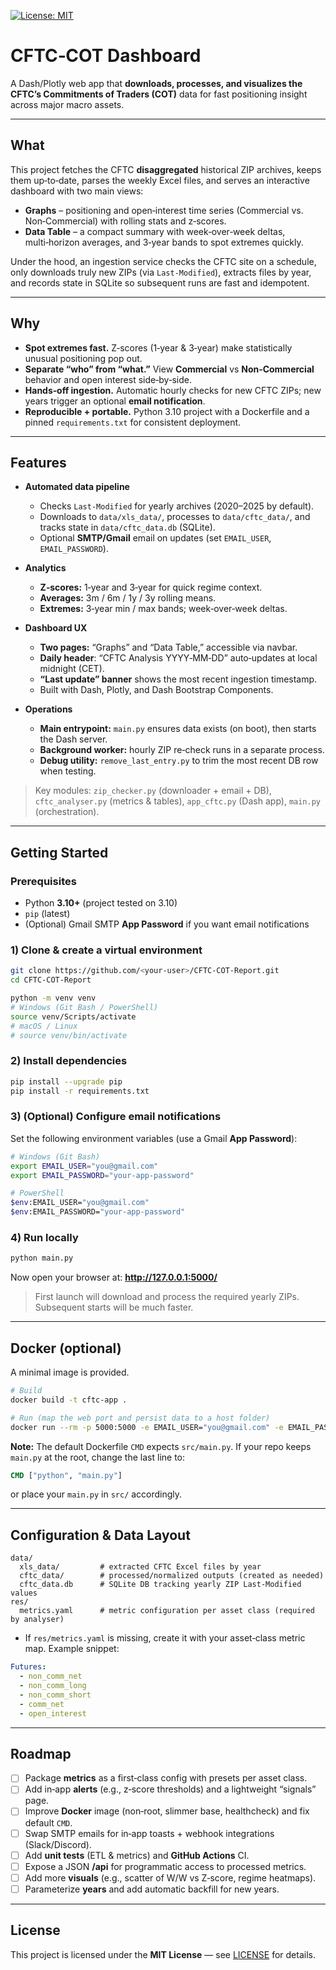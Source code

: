 [![License: MIT](https://img.shields.io/badge/License-MIT-yellow.svg)](LICENSE)

# CFTC‑COT Dashboard

A Dash/Plotly web app that **downloads, processes, and visualizes the CFTC’s Commitments of Traders (COT)** data for fast positioning insight across major macro assets.

---

## What

This project fetches the CFTC **disaggregated** historical ZIP archives, keeps them up‑to‑date, parses the weekly Excel files, and serves an interactive dashboard with two main views:

- **Graphs** – positioning and open‑interest time series (Commercial vs. Non‑Commercial) with rolling stats and z‑scores.
- **Data Table** – a compact summary with week‑over‑week deltas, multi‑horizon averages, and 3‑year bands to spot extremes quickly.

Under the hood, an ingestion service checks the CFTC site on a schedule, only downloads truly new ZIPs (via `Last-Modified`), extracts files by year, and records state in SQLite so subsequent runs are fast and idempotent.

---

## Why

- **Spot extremes fast.** Z‑scores (1‑year & 3‑year) make statistically unusual positioning pop out.
- **Separate “who” from “what.”** View **Commercial** vs **Non‑Commercial** behavior and open interest side‑by‑side.
- **Hands‑off ingestion.** Automatic hourly checks for new CFTC ZIPs; new years trigger an optional **email notification**.
- **Reproducible + portable.** Python 3.10 project with a Dockerfile and a pinned `requirements.txt` for consistent deployment.

---

## Features

- **Automated data pipeline**
  - Checks `Last-Modified` for yearly archives (2020–2025 by default).
  - Downloads to `data/xls_data/`, processes to `data/cftc_data/`, and tracks state in `data/cftc_data.db` (SQLite).
  - Optional **SMTP/Gmail** email on updates (set `EMAIL_USER`, `EMAIL_PASSWORD`).

- **Analytics**
  - **Z‑scores:** 1‑year and 3‑year for quick regime context.
  - **Averages:** 3m / 6m / 1y / 3y rolling means.
  - **Extremes:** 3‑year min / max bands; week‑over‑week deltas.

- **Dashboard UX**
  - **Two pages:** “Graphs” and “Data Table,” accessible via navbar.
  - **Daily header**: “CFTC Analysis YYYY‑MM‑DD” auto‑updates at local midnight (CET).
  - **“Last update” banner** shows the most recent ingestion timestamp.
  - Built with Dash, Plotly, and Dash Bootstrap Components.

- **Operations**
  - **Main entrypoint:** `main.py` ensures data exists (on boot), then starts the Dash server.
  - **Background worker:** hourly ZIP re‑check runs in a separate process.
  - **Debug utility:** `remove_last_entry.py` to trim the most recent DB row when testing.

> Key modules: `zip_checker.py` (downloader + email + DB), `cftc_analyser.py` (metrics & tables), `app_cftc.py` (Dash app), `main.py` (orchestration).

---

## Getting Started

### Prerequisites
- Python **3.10+** (project tested on 3.10)
- `pip` (latest)
- (Optional) Gmail SMTP **App Password** if you want email notifications

### 1) Clone & create a virtual environment
```bash
git clone https://github.com/<your-user>/CFTC-COT-Report.git
cd CFTC-COT-Report

python -m venv venv
# Windows (Git Bash / PowerShell)
source venv/Scripts/activate
# macOS / Linux
# source venv/bin/activate
```

### 2) Install dependencies
```bash
pip install --upgrade pip
pip install -r requirements.txt
```

### 3) (Optional) Configure email notifications
Set the following environment variables (use a Gmail **App Password**):
```bash
# Windows (Git Bash)
export EMAIL_USER="you@gmail.com"
export EMAIL_PASSWORD="your-app-password"

# PowerShell
$env:EMAIL_USER="you@gmail.com"
$env:EMAIL_PASSWORD="your-app-password"
```

### 4) Run locally
```bash
python main.py
```
Now open your browser at: **http://127.0.0.1:5000/**

> First launch will download and process the required yearly ZIPs. Subsequent starts will be much faster.

---

## Docker (optional)

A minimal image is provided.

```bash
# Build
docker build -t cftc-app .

# Run (map the web port and persist data to a host folder)
docker run --rm -p 5000:5000 -e EMAIL_USER="you@gmail.com" -e EMAIL_PASSWORD="app-password"   -v "$PWD/data:/app/data" cftc-app
```

**Note:** The default Dockerfile `CMD` expects `src/main.py`. If your repo keeps `main.py` at the root, change the last line to:
```dockerfile
CMD ["python", "main.py"]
```
or place your `main.py` in `src/` accordingly.

---

## Configuration & Data Layout

```
data/
  xls_data/         # extracted CFTC Excel files by year
  cftc_data/        # processed/normalized outputs (created as needed)
  cftc_data.db      # SQLite DB tracking yearly ZIP Last-Modified values
res/
  metrics.yaml      # metric configuration per asset class (required by analyser)
```

- If `res/metrics.yaml` is missing, create it with your asset‑class metric map. Example snippet:
```yaml
Futures:
  - non_comm_net
  - non_comm_long
  - non_comm_short
  - comm_net
  - open_interest
```

---

## Roadmap

- [ ] Package **metrics** as a first‑class config with presets per asset class.
- [ ] Add in‑app **alerts** (e.g., z‑score thresholds) and a lightweight “signals” page.
- [ ] Improve **Docker** image (non‑root, slimmer base, healthcheck) and fix default `CMD`.
- [ ] Swap SMTP emails for in‑app toasts + webhook integrations (Slack/Discord).
- [ ] Add **unit tests** (ETL & metrics) and **GitHub Actions** CI.
- [ ] Expose a JSON **/api** for programmatic access to processed metrics.
- [ ] Add more **visuals** (e.g., scatter of W/W vs Z‑score, regime heatmaps).
- [ ] Parameterize **years** and add automatic backfill for new years.

---

## License
This project is licensed under the **MIT License** — see [LICENSE](LICENSE) for details.
